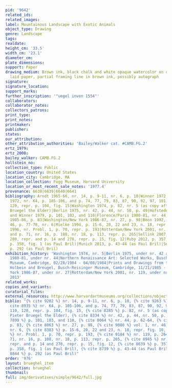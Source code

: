 ```yaml
---
pid: '9642'
related_ids: 
related_images: 
label: Mountainous Landscape with Exotic Animals
object_type: Drawing
genre: Landscape
tags: 
realdate: 
height_cm: '33.5'
width_cm: '23.1'
diameter_cm: 
plate_dimensions: 
support: Paper
drawing_medium: Brown ink, black chalk and white opaque watercolor on off-white antique
  laid paper, partial framing line in brown ink, possibly autograph
signature: 
signature_location: 
support_marks: 
further_inscription: '"uegel inven 1554"'
collaborators: 
collaborator_notes: 
collectors_patrons: 
print_type: 
print_notes: 
printmaker: 
publisher: 
states: 
our_attribution: 
other_attribution_authorities: 'Bailey/Walker cat. #CAMB.FG.2'
ertz_1979: 
ertz_2008: 
bailey_walker: CAMB.FG.2
hollstein_no: 
collection_type: Public
location_country: United States
location_city: Cambridge, MA
location_collection: Fogg Museum, Harvard University
location_or_most_recent_sale_notes: '1977.4'
provenance: 6638|6639|6640|6641
bibliography: Arndt 1965-66, nr. 14, p. 9-11, nr. 6, p. 10|Winner 1972, p. 141|Arndt
  1972, nr. K4, p. 105-106, and p. 74, 77, 79, 83, 87, 90, 92, 97, 101, 104, 110,
  120, repr. p. 104, fig. 15|Washington 1974, p. 82, nr. 5 (as copy after lost Pieter
  Bruegel the Elder)|Berlin 1975, nr. 42, p. 44, nr. 50, p. 49|Hofstede in Simson
  and Winner 1979, p. 101, 103, and 110|Florence/Paris 1980-81, nr. 44, p. 62-64|Mielke
  1985-86, p. 83|Washington/New York 1986-87, nr. 27, p. 98|Boon 1992, vol. 1, nr.
  46, p. 77-78, nr. 6|Mielke 1994, p. 15-6, 20, 22 and 23, n. 18, repr. fig. 10|Mielke
  1996, nr. Probl. 1, p. 70, repr. p. 193|Rotterdam/New York 2001, nr. 119, p. 264-5,
  and p. 71, nr. 16, p. 108, nr. 18, p. 113, repr. p. 265|Sellink 2007, nr. x11, p.
  280, repr. and p. 14 and 278, repr. p. 15, fig. 12|Ruby 2012, p. 357, 360-63, repr.
  p. 358, fig. 1 (as Paul Bril)|Munich 2013, p. 43-44 (as Paul Bril)|Sellink 2013,
  p. 292 (as Paul Bril)
exhibition_history: 'Washington 1974, nr. 5|Berlin 1975, under nr. 42 and 50|Florence/Paris
  1980-81, under nr. 44|Northern Renaissance Art: Selected Works, Busch-Reisinger
  Museum, Cambridge, 02/28/1984 - 04/08/1984|Prints and Drawings from the Time of
  Holbein and Breugel, Busch-Reisinger Museum, Cambridge, 11/21/1985 - 01/12/1986|Washington/New
  York 1986-87, under nr. 27|Rotterdam/New York 2001, nr. 119, under nr. 16 and 18|Munich
  2013'
related_works: 
copies_and_variants: 
curatorial_files: 
external_resources: http://www.harvardartmuseums.org/collections/object/296001?position=0
biblio: "{% cite 9202 %} nr. 14, p. 9-11, nr. 6, p. 10, {% cite 9263 %} p. 141, {%
  cite 8935 %} nr. K4, p. 105-106, and p. 74, 77, 79, 83, 87, 90, 92, 97, 101, 104,
  110, 120, repr. p. 104, fig. 15, {% cite 8285 %} p. 82, nr. 5 (as copy after lost
  Pieter Bruegel the Elder), {% cite 8334 %} nr. 42, p. 44, nr. 50, p. 49, {% cite
  7899 %} p. 101, 103, and 110, {% cite 8064 %} nr. 44, p. 62-64, {% cite 9301 %}
  p. 83, {% cite 8063 %} nr. 27, p. 98, {% cite 9080 %} vol. 1, nr. 46, p. 77-78,
  nr. 6, {% cite 8383 %} p. 15-6, 20, 22 and 23, n. 18, repr. fig. 10, {% cite 8411
  %} nr. Probl. 1, p. 70, repr. p. 193, {% cite 9184 %} nr. 119, p. 264-5, and p.
  71, nr. 16, p. 108, nr. 18, p. 113, repr. p. 265, {% cite 8945 %} nr. x11, p. 280,
  repr. and p. 14 and 278, repr. p. 15, fig. 12, {% cite 8639 %} p. 357, 360-63, repr.
  p. 358, fig. 1 (as Paul Bril), {% cite 8739 %} p. 43-44 (as Paul Bril), {% cite
  8844 %} p. 292 (as Paul Bril)"
order: '976'
layout: brueghel_item
collection: brueghel
thumbnail: 
full: img/derivatives/simple/9642/full.jpg
---
```

